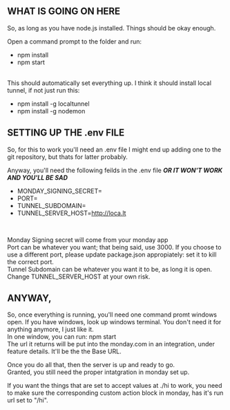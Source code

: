 ## WHAT IS GOING ON HERE

So, as long as you have node.js installed. Things should be okay enough. 

Open a command prompt to the folder and run: 
- npm install
- npm start

<br>This should automatically set everything up. I think it should install local tunnel, if not
just run this:
- npm install -g localtunnel
- npm install -g nodemon

## SETTING UP THE .env FILE
So, for this to work you'll need an .env file
I might end up adding one to the git repository, but thats for latter probably. 

Anyway, you'll need the following feilds in the .env file ***OR IT WON'T WORK AND YOU'LL BE SAD***

- MONDAY_SIGNING_SECRET=
- PORT=
- TUNNEL_SUBDOMAIN=
- TUNNEL_SERVER_HOST=http://loca.lt
<br>

Monday Signing secret will come from your monday app<br>
Port can be whatever you want; that being said, use 3000. If you choose to use a different port, please update package.json appropiately: set it to kill the correct port.<br>
Tunnel Subdomain can be whatever you want it to be, as long it is open. <br>
Change TUNNEL_SERVER_HOST at your own risk.
  
## ANYWAY,

So, once everything is running, you'll need one command promt windows open. If you have windows, look up windows terminal. You don't need it for anything anymore, I just like it. 
<br>In one window, you can run: npm start
<br>The url it returns will be put into the monday.com in an integration, under feature details. It'll be the the Base URL.
<br> 


Once you do all that, then the server is up and ready to go. 
<br>Granted, you still need the proper intatgration in monday set up.    

If you want the things that are set to accept values at ./hi to work, you need to make sure the corresponding custom action block in monday, has it's run url set to "/hi". 